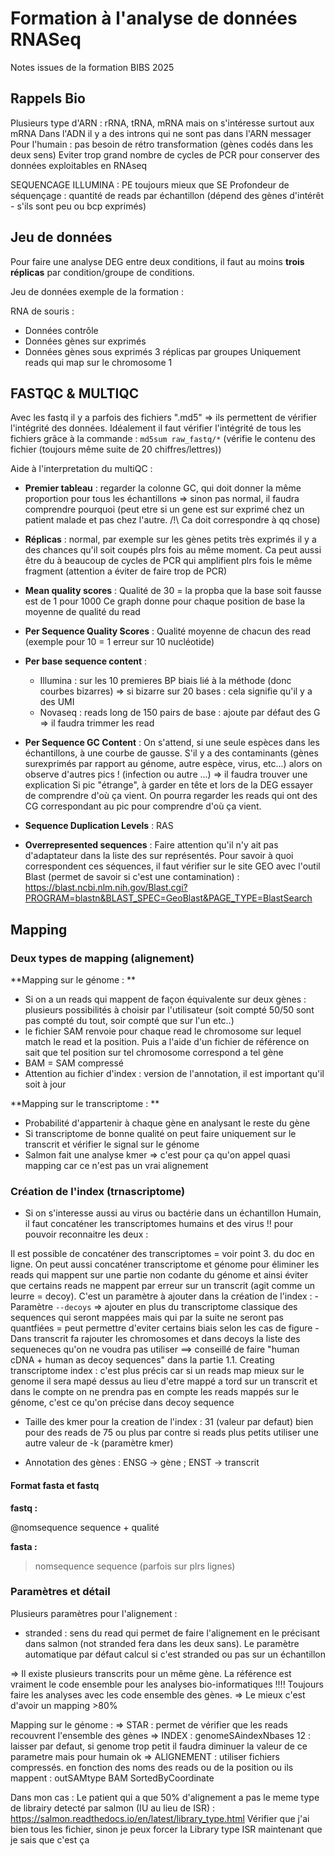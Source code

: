 # Formation à l'analyse de données RNASeq

Notes issues de la formation BIBS 2025

## Rappels Bio

Plusieurs type d'ARN : rRNA, tRNA, mRNA mais on s'intéresse surtout aux mRNA
Dans l'ADN il y a des introns qui ne sont pas dans l'ARN messager 
Pour l'humain : pas besoin de rétro transformation (gènes codés dans les deux sens)
Eviter trop grand nombre de cycles de PCR pour conserver des données exploitables en RNAseq

SEQUENCAGE ILLUMINA :
PE toujours mieux que SE
Profondeur de séquençage : quantité de reads par échantillon (dépend des gènes d'intérêt - s'ils sont peu ou bcp exprimés)

## Jeu de données

Pour faire une analyse DEG entre deux conditions, il faut au moins **trois réplicas** par condition/groupe de conditions.

Jeu de données exemple de la formation :

RNA de souris :
- Données contrôle
- Données gènes sur exprimés
- Données gènes sous exprimés
3 réplicas par groupes
Uniquement reads qui map sur le chromosome 1

## FASTQC & MULTIQC

Avec les fastq il y a parfois des fichiers ".md5" => ils permettent de vérifier l'intégrité des données. Idéalement il faut vérifier l'intégrité de tous les fichiers grâce à la commande : 
`md5sum raw_fastq/*` (vérifie le contenu des fichier (toujours même suite de 20 chiffres/lettres))

Aide à l'interpretation du multiQC :

- **Premier tableau** : regarder la colonne GC, qui doit donner la même proportion pour tous les échantillons => sinon pas normal, il faudra comprendre pourquoi (peut etre si un gene est sur exprimé chez un patient malade et pas chez l'autre. /!\ Ca doit correspondre à qq chose)

- **Réplicas** : normal, par exemple sur les gènes petits très exprimés il y a des chances qu'il soit coupés plrs fois au même moment. Ca peut aussi être du à beaucoup de cycles de PCR qui amplifient plrs fois le même fragment (attention a éviter de faire trop de PCR)

- **Mean quality scores** : Qualité de 30 = la propba que la base soit fausse est de 1 pour 1000
Ce graph donne pour chaque position de base la moyenne de qualité du read

- **Per Sequence Quality Scores** : Qualité moyenne de chacun des read (exemple pour 10 = 1 erreur sur 10 nucléotide)

- **Per base sequence content** : 
  - Illumina : sur les 10 premieres BP biais lié à la méthode (donc courbes bizarres) => si bizarre sur 20 bases : cela signifie qu'il y a des UMI
  - Novaseq : reads long de 150 pairs de base : ajoute par défaut des G => il faudra trimmer les read

- **Per Sequence GC Content** : On s'attend, si une seule espèces dans les échantillons, à une courbe de gausse. S'il y a des contaminants (gènes surexprimés par rapport au génome, autre espèce, virus, etc...) alors on observe d'autres pics ! (infection ou autre ...) => il faudra trouver une explication 
Si pic "étrange", à garder en tête et lors de la DEG essayer de comprendre d'où ça vient. On pourra regarder les reads qui ont des CG correspondant au pic pour comprendre d'où ça vient.

- **Sequence Duplication Levels** : RAS

- **Overrepresented sequences** : Faire attention qu'il n'y ait pas d'adaptateur dans la liste des sur représentés. Pour savoir à quoi correspondent ces séquences, il faut vérifier sur le site GEO avec l'outil Blast (permet de savoir si c'est une contamination) : https://blast.ncbi.nlm.nih.gov/Blast.cgi?PROGRAM=blastn&BLAST_SPEC=GeoBlast&PAGE_TYPE=BlastSearch 

## Mapping

### Deux types de mapping (alignement)

**Mapping sur le génome : **

- Si on a un reads qui mappent de façon équivalente sur deux gènes : plusieurs possibilités à choisir par l'utilisateur (soit compté 50/50 sont pas compté du tout, soir compté que sur l'un etc..)
- le fichier SAM renvoie pour chaque read le chromosome sur lequel match le read et la position. Puis a l'aide d'un fichier de référence on sait que tel position sur tel chromosome correspond a tel gène
- BAM = SAM compressé 
- Attention au fichier d'index : version de l'annotation, il est important qu'il soit à jour

**Mapping sur le transcriptome : **

- Probabilité d'appartenir à chaque gène en analysant le reste du gène
- Si transcriptome de bonne qualité on peut faire uniquement sur le transcrit et vérifier le signal sur le génome
- Salmon fait une analyse kmer => c'est pour ça qu'on appel quasi mapping car ce n'est pas un vrai alignement

### Création de l'index (trnascriptome)

- Si on s'interesse aussi au virus ou bactérie dans un échantillon Humain, il faut concaténer les transcriptomes humains et des virus !! pour pouvoir reconnaitre les deux :

Il est possible de concaténer des transcriptomes = voir point 3. du doc en ligne. On peut aussi concaténer transcriptome et génome pour éliminer les reads qui mappent sur une partie non codante du génome et ainsi éviter que certains reads ne mappent par erreur sur un transcrit (agit comme un leurre = decoy). 
C'est un paramètre à ajouter dans la création de l'index :
    - Paramètre `--decoys`  => ajouter en plus du transcriptome classique des sequences qui seront mappées mais qui par la suite ne seront pas quantfiées = peut permettre d'eviter certains biais selon les cas de figure
    - Dans transcrit fa rajouter les chromosomes et dans decoys la liste des sequeneces qu'on ne voudra pas utiliser
        ==> conseillé de faire "human cDNA + human as decoy sequences" dans la partie 1.1. Creating transcriptome index :
     c'est plus précis car si un reads map mieux sur le genome il sera mapé dessus au lieu d'etre mappé a tord sur un transcrit et dans le compte on ne prendra pas en compte les reads mappés sur le génome, c'est ce qu'on précise dans decoy sequence

- Taille des kmer pour la creation de l'index : 31 (valeur par defaut) bien pour des reads de 75 ou plus par contre si reads plus petits utiliser une autre valeur de -k (paramètre kmer) 

- Annotation des gènes : ENSG -> gène ; ENST -> transcrit

#### Format fasta et fastq 

**fastq :**
 
@nomsequence
sequence
+
qualité

**fasta :**

> nomsequence
sequence (parfois sur plrs lignes)

>

### Paramètres et détail

Plusieurs paramètres pour l'alignement :
- stranded : sens du read qui permet de faire l'alignement en le précisant dans salmon (not stranded fera dans les deux sans). Le paramètre automatique par défaut calcul si c'est stranded ou pas sur un échantillon

=> Il existe plusieurs transcrits pour un même gène. La référence est vraiment le code ensemble pour les analyses bio-informatiques !!!! Toujours faire les analyses avec les code ensemble des gènes.
=> Le mieux c'est d'avoir un mapping >80%

Mapping sur le génome :
=> STAR : permet de vérifier que les reads recouvrent l'ensemble des gènes
=> INDEX : genomeSAindexNbases 12 : laisser par defaut, si genome trop petit il faudra diminuer la valeur de ce parametre mais pour humain ok
=> ALIGNEMENT : utiliser fichiers compressés. en fonction des noms des reads ou de la position ou ils mappent : outSAMtype BAM SortedByCoordinate

Dans mon cas :
Le patient qui a que 50% d'alignement a pas le meme type de librairy detecté par salmon (IU au lieu de ISR) : https://salmon.readthedocs.io/en/latest/library_type.html 
Vérifier que j'ai bien tous les fichier, sinon je peux forcer la Library type ISR maintenant que je sais que c'est ça 



